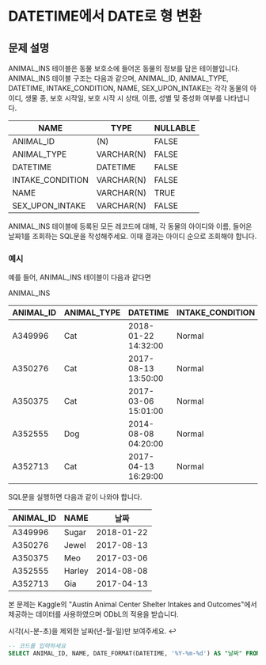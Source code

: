 # DATETIME에서 DATE로 형 변환

## 문제 설명
ANIMAL_INS 테이블은 동물 보호소에 들어온 동물의 정보를 담은 테이블입니다. ANIMAL_INS 테이블 구조는 다음과 같으며, ANIMAL_ID, ANIMAL_TYPE, DATETIME, INTAKE_CONDITION, NAME, SEX_UPON_INTAKE는 각각 동물의 아이디, 생물 종, 보호 시작일, 보호 시작 시 상태, 이름, 성별 및 중성화 여부를 나타냅니다.

| NAME | TYPE | NULLABLE |
|------|--------|-------|
| ANIMAL_ID |(N) | FALSE |
| ANIMAL_TYPE | VARCHAR(N) | FALSE |
| DATETIME | DATETIME | FALSE |
| INTAKE_CONDITION | VARCHAR(N) | FALSE |
| NAME | VARCHAR(N) | TRUE |
| SEX_UPON_INTAKE | VARCHAR(N) | FALSE |

ANIMAL_INS 테이블에 등록된 모든 레코드에 대해, 각 동물의 아이디와 이름, 들어온 날짜1를 조회하는 SQL문을 작성해주세요. 이때 결과는 아이디 순으로 조회해야 합니다.

### 예시
예를 들어, ANIMAL_INS 테이블이 다음과 같다면

ANIMAL_INS

| ANIMAL_ID | ANIMAL_TYPE | DATETIME | INTAKE_CONDITION | NAME  | SEX_UPON_INTAKE   |
|-----------|--------------|----------|-----------------|-------|---------------------|
| A349996   | Cat           | 2018-01-22 14:32:00 | Normal | Sugar | Neutered Male   |
| A350276   | Cat           | 2017-08-13 13:50:00 | Normal | Jewel | Spayed Female   |
| A350375   | Cat           | 2017-03-06 15:01:00 | Normal | Meo   | Neutered Male   |
| A352555   | Dog           | 2014-08-08 04:20:00 | Normal | Harley | Spayed Female |
| A352713   | Cat           | 2017-04-13 16:29:00 | Normal | Gia   | Spayed Female |

SQL문을 실행하면 다음과 같이 나와야 합니다.

| ANIMAL_ID | NAME   | 날짜        |
|-----------|---------|---------------|
| A349996   | Sugar  | 2018-01-22 |
| A350276   | Jewel  | 2017-08-13 |
| A350375   | Meo    | 2017-03-06 |
| A352555   | Harley | 2014-08-08 |
| A352713   | Gia    | 2017-04-13 |

본 문제는 Kaggle의 "Austin Animal Center Shelter Intakes and Outcomes"에서 제공하는 데이터를 사용하였으며 ODbL의 적용을 받습니다.

시각(시-분-초)을 제외한 날짜(년-월-일)만 보여주세요. ↩

```sql
-- 코드를 입력하세요
SELECT ANIMAL_ID, NAME, DATE_FORMAT(DATETIME, '%Y-%m-%d') AS "날짜" FROM ANIMAL_INS
```